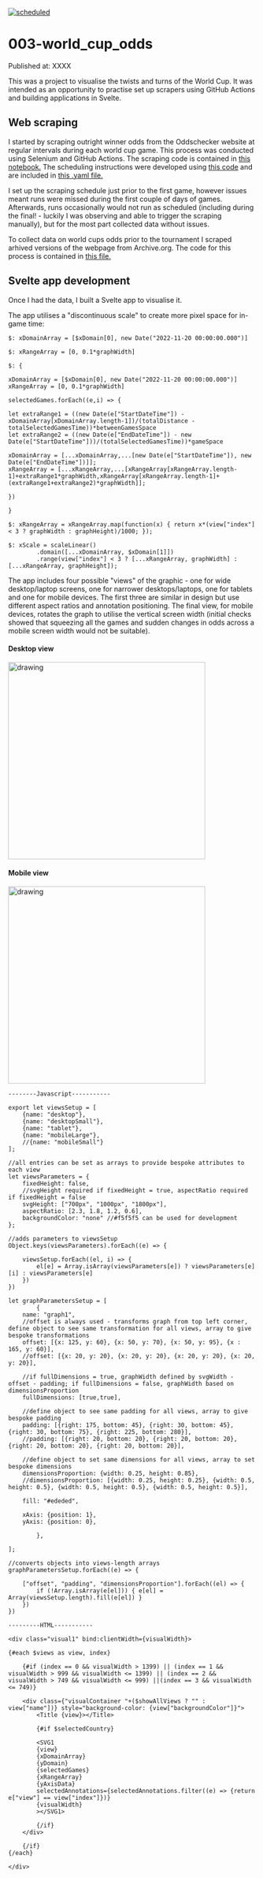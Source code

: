 [![scheduled](https://github.com/ajhillman-ddj/003-world_cup_odds/actions/workflows/main.yml/badge.svg)](https://github.com/ajhillman-ddj/003-world_cup_odds/actions/workflows/main.yml)

# 003-world_cup_odds

Published at: XXXX

This was a project to visualise the twists and turns of the World Cup. It was intended as an opportunity to practise set up scrapers using GitHub Actions and building applications in Svelte.

## Web scraping

I started by scraping outright winner odds from the Oddschecker website at regular intervals during each world cup game. This process was conducted using Selenium and GitHub Actions. The scraping code is contained in [this notebook.](https://github.com/ajhillman-ddj/003-world_cup_odds/blob/main/01-web_scraping_oddschecker_site.ipynb) The scheduling instructions were developed using [this code](https://github.com/ajhillman-ddj/003-world_cup_odds/blob/main/02-listing_scheduled_runs.ipynb) and are included in [this .yaml file.](https://github.com/ajhillman-ddj/003-world_cup_odds/blob/main/.github/workflows/main.yml)

I set up the scraping schedule just prior to the first game, however issues meant runs were missed during the first couple of days of games. Afterwards, runs occasionally would not run as scheduled (including during the final! - luckily I was observing and able to trigger the scraping manually), but for the most part collected data without issues.

To collect data on world cups odds prior to the tournament I scraped arhived versions of the webpage from Archive.org. The code for this process is contained in [this file.](https://github.com/ajhillman-ddj/003-world_cup_odds/blob/main/03-web_scraping_historical_oddschecker_data.ipynb)

## Svelte app development

Once I had the data, I built a Svelte app to visualise it. 

The app utilises a "discontinuous scale" to create more pixel space for in-game time:

```
$: xDomainArray = [$xDomain[0], new Date("2022-11-20 00:00:00.000")]

$: xRangeArray = [0, 0.1*graphWidth]

$: { 

xDomainArray = [$xDomain[0], new Date("2022-11-20 00:00:00.000")]
xRangeArray = [0, 0.1*graphWidth]

selectedGames.forEach((e,i) => {

let extraRange1 = ((new Date(e["StartDateTime"]) - xDomainArray[xDomainArray.length-1])/(totalDistance - totalSelectedGamesTime))*betweenGamesSpace
let extraRange2 = ((new Date(e["EndDateTime"]) - new Date(e["StartDateTime"]))/(totalSelectedGamesTime))*gameSpace

xDomainArray = [...xDomainArray,...[new Date(e["StartDateTime"]), new Date(e["EndDateTime"])]];
xRangeArray = [...xRangeArray,...[xRangeArray[xRangeArray.length-1]+extraRange1*graphWidth,xRangeArray[xRangeArray.length-1]+(extraRange1+extraRange2)*graphWidth]];

})

}

$: xRangeArray = xRangeArray.map(function(x) { return x*(view["index"] < 3 ? graphWidth : graphHeight)/1000; });

$: xScale = scaleLinear()
		.domain([...xDomainArray, $xDomain[1]])
		.range(view["index"] < 3 ? [...xRangeArray, graphWidth] : [...xRangeArray, graphHeight]);
```

The app includes four possible "views" of the graphic - one for wide desktop/laptop screens, one for narrower desktops/laptops, one for tablets and one for mobile devices. The first three are similar in design but use different aspect ratios and annotation positioning. The final view, for mobile devices, rotates the graph to utilise the vertical screen width (initial checks showed that squeezing all the games and sudden changes in odds across a mobile screen width would not be suitable).

#### Desktop view

<img src="https://github.com/ajhillman-ddj/003-world_cup_odds/blob/main/desktopView.png" alt="drawing" height="400"/>

#### Mobile view
<img src="https://github.com/ajhillman-ddj/003-world_cup_odds/blob/main/mobileView.png" alt="drawing" height="400"/>

```
--------Javascript-----------

export let viewsSetup = [
    {name: "desktop"},
    {name: "desktopSmall"},
    {name: "tablet"},
    {name: "mobileLarge"},
    //{name: "mobileSmall"}
];

//all entries can be set as arrays to provide bespoke attributes to each view
let viewsParameters = {
    fixedHeight: false,
    //svgHeight required if fixedHeight = true, aspectRatio required if fixedHeight = false
    svgHeight: ["700px", "1000px", "1800px"],
    aspectRatio: [2.3, 1.8, 1.2, 0.6],
    backgroundColor: "none" //#f5f5f5 can be used for development
};

//adds parameters to viewsSetup
Object.keys(viewsParameters).forEach((e) => {

    viewsSetup.forEach((el, i) => {
        el[e] = Array.isArray(viewsParameters[e]) ? viewsParameters[e][i] : viewsParameters[e]
    })
})

let graphParametersSetup = [
        {
    name: "graph1", 
    //offset is always used - transforms graph from top left corner, define object to see same transformation for all views, array to give bespoke transformations
    offset: [{x: 125, y: 60}, {x: 50, y: 70}, {x: 50, y: 95}, {x : 165, y: 60}],
    //offset: [{x: 20, y: 20}, {x: 20, y: 20}, {x: 20, y: 20}, {x: 20, y: 20}],

    //if fullDimensions = true, graphWidth defined by svgWidth - offset - padding; if fullDimensions = false, graphWidth based on dimensionsProportion
    fullDimensions: [true,true],
    
    //define object to see same padding for all views, array to give bespoke padding
    padding: [{right: 175, bottom: 45}, {right: 30, bottom: 45}, {right: 30, bottom: 75}, {right: 225, bottom: 280}],
    //padding: [{right: 20, bottom: 20}, {right: 20, bottom: 20}, {right: 20, bottom: 20}, {right: 20, bottom: 20}],

    //define object to set same dimensions for all views, array to set bespoke dimensions
    dimensionsProportion: {width: 0.25, height: 0.85},
    //dimensionsProportion: [{width: 0.25, height: 0.25}, {width: 0.5, height: 0.5}, {width: 0.5, height: 0.5}, {width: 0.5, height: 0.5}],

    fill: "#ededed",

    xAxis: {position: 1},
    yAxis: {position: 0},
        
        },

];

//converts objects into views-length arrays
graphParametersSetup.forEach((e) => {

    ["offset", "padding", "dimensionsProportion"].forEach((el) => {
        if (!Array.isArray(e[el])) { e[el] = Array(viewsSetup.length).fill(e[el]) }
    })  
})

---------HTML-----------

<div class="visual1" bind:clientWidth={visualWidth}>

{#each $views as view, index}

    {#if (index == 0 && visualWidth > 1399) || (index == 1 && visualWidth > 999 && visualWidth <= 1399) || (index == 2 && visualWidth > 749 && visualWidth <= 999) ||(index == 3 && visualWidth <= 749)}

    <div class={"visualContainer "+($showAllViews ? "" : view["name"])} style="background-color: {view["backgroundColor"]}">      
        <Title {view}></Title>

        {#if $selectedCountry}

        <SVG1 
        {view}
        {xDomainArray}
        {yDomain}
        {selectedGames}
        {xRangeArray}
        {yAxisData}
        selectedAnnotations={selectedAnnotations.filter((e) => {return e["view"] == view["index"]})}
        {visualWidth}
        ></SVG1> 

        {/if}
    </div>

    {/if}
{/each}

</div>

```
